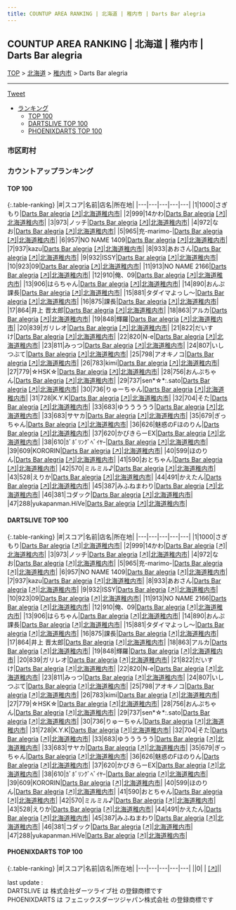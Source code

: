 ```yaml
---
title: COUNTUP AREA RANKING | 北海道 | 稚内市 | Darts Bar alegria
---
```

## COUNTUP AREA RANKING | 北海道 | 稚内市 | Darts Bar alegria

[TOP](/darts/rank/) > [北海道](/darts/rank/北海道/) > [稚内市](/darts/rank/北海道/稚内市/) > Darts Bar alegria

___

<a href="https://twitter.com/share?ref_src=twsrc%5Etfw" data-text="COUNTUP AREA RANKING | 北海道稚内市Darts Bar alegria" class="twitter-share-button" data-hashtags="DARTSLIVE,PHOENIXDARTS,darts,ダーツ" data-show-count="false">Tweet</a>

* [ランキング](#カウントアップランキング)
    * [TOP 100](#top-100)
    * [DARTSLIVE TOP 100](#dartslive-top-100)
    * [PHOENIXDARTS TOP 100](#phoenixdarts-top-100)

### 市区町村

<ul>

</ul>

### カウントアップランキング

#### TOP 100



{:.table-ranking}
|#|スコア|名前|店名|所在地|
|---|---|---|---|---|
|1|1000|<span class="rank-name-dl">さぎもり</span>|<a href="/darts/rank/shops/d99433cc5ae84c680d9b047a20a7ba1e.html">Darts Bar alegria</a> <a href="https://search.dartslive.com/jp/shop/d99433cc5ae84c680d9b047a20a7ba1e">[↗]</a>|<a href="/darts/rank/北海道/稚内市">北海道稚内市</a>|
|2|999|<span class="rank-name-dl">14かわ</span>|<a href="/darts/rank/shops/d99433cc5ae84c680d9b047a20a7ba1e.html">Darts Bar alegria</a> <a href="https://search.dartslive.com/jp/shop/d99433cc5ae84c680d9b047a20a7ba1e">[↗]</a>|<a href="/darts/rank/北海道/稚内市">北海道稚内市</a>|
|3|973|<span class="rank-name-dl">ノッチ</span>|<a href="/darts/rank/shops/d99433cc5ae84c680d9b047a20a7ba1e.html">Darts Bar alegria</a> <a href="https://search.dartslive.com/jp/shop/d99433cc5ae84c680d9b047a20a7ba1e">[↗]</a>|<a href="/darts/rank/北海道/稚内市">北海道稚内市</a>|
|4|972|<span class="rank-name-dl">なお</span>|<a href="/darts/rank/shops/d99433cc5ae84c680d9b047a20a7ba1e.html">Darts Bar alegria</a> <a href="https://search.dartslive.com/jp/shop/d99433cc5ae84c680d9b047a20a7ba1e">[↗]</a>|<a href="/darts/rank/北海道/稚内市">北海道稚内市</a>|
|5|965|<span class="rank-name-dl">充-marimo-</span>|<a href="/darts/rank/shops/d99433cc5ae84c680d9b047a20a7ba1e.html">Darts Bar alegria</a> <a href="https://search.dartslive.com/jp/shop/d99433cc5ae84c680d9b047a20a7ba1e">[↗]</a>|<a href="/darts/rank/北海道/稚内市">北海道稚内市</a>|
|6|957|<span class="rank-name-dl">NO NAME 1409</span>|<a href="/darts/rank/shops/d99433cc5ae84c680d9b047a20a7ba1e.html">Darts Bar alegria</a> <a href="https://search.dartslive.com/jp/shop/d99433cc5ae84c680d9b047a20a7ba1e">[↗]</a>|<a href="/darts/rank/北海道/稚内市">北海道稚内市</a>|
|7|937|<span class="rank-name-dl">kazu</span>|<a href="/darts/rank/shops/d99433cc5ae84c680d9b047a20a7ba1e.html">Darts Bar alegria</a> <a href="https://search.dartslive.com/jp/shop/d99433cc5ae84c680d9b047a20a7ba1e">[↗]</a>|<a href="/darts/rank/北海道/稚内市">北海道稚内市</a>|
|8|933|<span class="rank-name-dl">あおさん</span>|<a href="/darts/rank/shops/d99433cc5ae84c680d9b047a20a7ba1e.html">Darts Bar alegria</a> <a href="https://search.dartslive.com/jp/shop/d99433cc5ae84c680d9b047a20a7ba1e">[↗]</a>|<a href="/darts/rank/北海道/稚内市">北海道稚内市</a>|
|9|932|<span class="rank-name-dl">ISSY</span>|<a href="/darts/rank/shops/d99433cc5ae84c680d9b047a20a7ba1e.html">Darts Bar alegria</a> <a href="https://search.dartslive.com/jp/shop/d99433cc5ae84c680d9b047a20a7ba1e">[↗]</a>|<a href="/darts/rank/北海道/稚内市">北海道稚内市</a>|
|10|923|<span class="rank-name-dl">09</span>|<a href="/darts/rank/shops/d99433cc5ae84c680d9b047a20a7ba1e.html">Darts Bar alegria</a> <a href="https://search.dartslive.com/jp/shop/d99433cc5ae84c680d9b047a20a7ba1e">[↗]</a>|<a href="/darts/rank/北海道/稚内市">北海道稚内市</a>|
|11|913|<span class="rank-name-dl">NO NAME 2166</span>|<a href="/darts/rank/shops/d99433cc5ae84c680d9b047a20a7ba1e.html">Darts Bar alegria</a> <a href="https://search.dartslive.com/jp/shop/d99433cc5ae84c680d9b047a20a7ba1e">[↗]</a>|<a href="/darts/rank/北海道/稚内市">北海道稚内市</a>|
|12|910|<span class="rank-name-dl">俺、09</span>|<a href="/darts/rank/shops/d99433cc5ae84c680d9b047a20a7ba1e.html">Darts Bar alegria</a> <a href="https://search.dartslive.com/jp/shop/d99433cc5ae84c680d9b047a20a7ba1e">[↗]</a>|<a href="/darts/rank/北海道/稚内市">北海道稚内市</a>|
|13|906|<span class="rank-name-dl">はらちゃん</span>|<a href="/darts/rank/shops/d99433cc5ae84c680d9b047a20a7ba1e.html">Darts Bar alegria</a> <a href="https://search.dartslive.com/jp/shop/d99433cc5ae84c680d9b047a20a7ba1e">[↗]</a>|<a href="/darts/rank/北海道/稚内市">北海道稚内市</a>|
|14|890|<span class="rank-name-dl">おんぷ課長</span>|<a href="/darts/rank/shops/d99433cc5ae84c680d9b047a20a7ba1e.html">Darts Bar alegria</a> <a href="https://search.dartslive.com/jp/shop/d99433cc5ae84c680d9b047a20a7ba1e">[↗]</a>|<a href="/darts/rank/北海道/稚内市">北海道稚内市</a>|
|15|881|<span class="rank-name-dl">タダイマよっし～</span>|<a href="/darts/rank/shops/d99433cc5ae84c680d9b047a20a7ba1e.html">Darts Bar alegria</a> <a href="https://search.dartslive.com/jp/shop/d99433cc5ae84c680d9b047a20a7ba1e">[↗]</a>|<a href="/darts/rank/北海道/稚内市">北海道稚内市</a>|
|16|875|<span class="rank-name-dl">課長</span>|<a href="/darts/rank/shops/d99433cc5ae84c680d9b047a20a7ba1e.html">Darts Bar alegria</a> <a href="https://search.dartslive.com/jp/shop/d99433cc5ae84c680d9b047a20a7ba1e">[↗]</a>|<a href="/darts/rank/北海道/稚内市">北海道稚内市</a>|
|17|864|<span class="rank-name-dl">井上 晋太郎</span>|<a href="/darts/rank/shops/d99433cc5ae84c680d9b047a20a7ba1e.html">Darts Bar alegria</a> <a href="https://search.dartslive.com/jp/shop/d99433cc5ae84c680d9b047a20a7ba1e">[↗]</a>|<a href="/darts/rank/北海道/稚内市">北海道稚内市</a>|
|18|863|<span class="rank-name-dl">アルカ</span>|<a href="/darts/rank/shops/d99433cc5ae84c680d9b047a20a7ba1e.html">Darts Bar alegria</a> <a href="https://search.dartslive.com/jp/shop/d99433cc5ae84c680d9b047a20a7ba1e">[↗]</a>|<a href="/darts/rank/北海道/稚内市">北海道稚内市</a>|
|19|848|<span class="rank-name-dl">輝羅</span>|<a href="/darts/rank/shops/d99433cc5ae84c680d9b047a20a7ba1e.html">Darts Bar alegria</a> <a href="https://search.dartslive.com/jp/shop/d99433cc5ae84c680d9b047a20a7ba1e">[↗]</a>|<a href="/darts/rank/北海道/稚内市">北海道稚内市</a>|
|20|839|<span class="rank-name-dl">ガリレオ</span>|<a href="/darts/rank/shops/d99433cc5ae84c680d9b047a20a7ba1e.html">Darts Bar alegria</a> <a href="https://search.dartslive.com/jp/shop/d99433cc5ae84c680d9b047a20a7ba1e">[↗]</a>|<a href="/darts/rank/北海道/稚内市">北海道稚内市</a>|
|21|822|<span class="rank-name-dl">だいすけ</span>|<a href="/darts/rank/shops/d99433cc5ae84c680d9b047a20a7ba1e.html">Darts Bar alegria</a> <a href="https://search.dartslive.com/jp/shop/d99433cc5ae84c680d9b047a20a7ba1e">[↗]</a>|<a href="/darts/rank/北海道/稚内市">北海道稚内市</a>|
|22|820|<span class="rank-name-dl">N-e</span>|<a href="/darts/rank/shops/d99433cc5ae84c680d9b047a20a7ba1e.html">Darts Bar alegria</a> <a href="https://search.dartslive.com/jp/shop/d99433cc5ae84c680d9b047a20a7ba1e">[↗]</a>|<a href="/darts/rank/北海道/稚内市">北海道稚内市</a>|
|23|811|<span class="rank-name-dl">みっつ</span>|<a href="/darts/rank/shops/d99433cc5ae84c680d9b047a20a7ba1e.html">Darts Bar alegria</a> <a href="https://search.dartslive.com/jp/shop/d99433cc5ae84c680d9b047a20a7ba1e">[↗]</a>|<a href="/darts/rank/北海道/稚内市">北海道稚内市</a>|
|24|807|<span class="rank-name-dl">いしつぶて</span>|<a href="/darts/rank/shops/d99433cc5ae84c680d9b047a20a7ba1e.html">Darts Bar alegria</a> <a href="https://search.dartslive.com/jp/shop/d99433cc5ae84c680d9b047a20a7ba1e">[↗]</a>|<a href="/darts/rank/北海道/稚内市">北海道稚内市</a>|
|25|798|<span class="rank-name-dl">アオキノコ</span>|<a href="/darts/rank/shops/d99433cc5ae84c680d9b047a20a7ba1e.html">Darts Bar alegria</a> <a href="https://search.dartslive.com/jp/shop/d99433cc5ae84c680d9b047a20a7ba1e">[↗]</a>|<a href="/darts/rank/北海道/稚内市">北海道稚内市</a>|
|26|783|<span class="rank-name-dl">kimi</span>|<a href="/darts/rank/shops/d99433cc5ae84c680d9b047a20a7ba1e.html">Darts Bar alegria</a> <a href="https://search.dartslive.com/jp/shop/d99433cc5ae84c680d9b047a20a7ba1e">[↗]</a>|<a href="/darts/rank/北海道/稚内市">北海道稚内市</a>|
|27|779|<span class="rank-name-dl">☆HSK☆</span>|<a href="/darts/rank/shops/d99433cc5ae84c680d9b047a20a7ba1e.html">Darts Bar alegria</a> <a href="https://search.dartslive.com/jp/shop/d99433cc5ae84c680d9b047a20a7ba1e">[↗]</a>|<a href="/darts/rank/北海道/稚内市">北海道稚内市</a>|
|28|756|<span class="rank-name-dl">おんぷちゃん</span>|<a href="/darts/rank/shops/d99433cc5ae84c680d9b047a20a7ba1e.html">Darts Bar alegria</a> <a href="https://search.dartslive.com/jp/shop/d99433cc5ae84c680d9b047a20a7ba1e">[↗]</a>|<a href="/darts/rank/北海道/稚内市">北海道稚内市</a>|
|29|737|<span class="rank-name-dl">sen*☆*:.sato</span>|<a href="/darts/rank/shops/d99433cc5ae84c680d9b047a20a7ba1e.html">Darts Bar alegria</a> <a href="https://search.dartslive.com/jp/shop/d99433cc5ae84c680d9b047a20a7ba1e">[↗]</a>|<a href="/darts/rank/北海道/稚内市">北海道稚内市</a>|
|30|736|<span class="rank-name-dl">りゅーちゃん</span>|<a href="/darts/rank/shops/d99433cc5ae84c680d9b047a20a7ba1e.html">Darts Bar alegria</a> <a href="https://search.dartslive.com/jp/shop/d99433cc5ae84c680d9b047a20a7ba1e">[↗]</a>|<a href="/darts/rank/北海道/稚内市">北海道稚内市</a>|
|31|728|<span class="rank-name-dl">K.Y.K</span>|<a href="/darts/rank/shops/d99433cc5ae84c680d9b047a20a7ba1e.html">Darts Bar alegria</a> <a href="https://search.dartslive.com/jp/shop/d99433cc5ae84c680d9b047a20a7ba1e">[↗]</a>|<a href="/darts/rank/北海道/稚内市">北海道稚内市</a>|
|32|704|<span class="rank-name-dl">そた</span>|<a href="/darts/rank/shops/d99433cc5ae84c680d9b047a20a7ba1e.html">Darts Bar alegria</a> <a href="https://search.dartslive.com/jp/shop/d99433cc5ae84c680d9b047a20a7ba1e">[↗]</a>|<a href="/darts/rank/北海道/稚内市">北海道稚内市</a>|
|33|683|<span class="rank-name-dl">ゆううううう</span>|<a href="/darts/rank/shops/d99433cc5ae84c680d9b047a20a7ba1e.html">Darts Bar alegria</a> <a href="https://search.dartslive.com/jp/shop/d99433cc5ae84c680d9b047a20a7ba1e">[↗]</a>|<a href="/darts/rank/北海道/稚内市">北海道稚内市</a>|
|33|683|<span class="rank-name-dl">サヤカ</span>|<a href="/darts/rank/shops/d99433cc5ae84c680d9b047a20a7ba1e.html">Darts Bar alegria</a> <a href="https://search.dartslive.com/jp/shop/d99433cc5ae84c680d9b047a20a7ba1e">[↗]</a>|<a href="/darts/rank/北海道/稚内市">北海道稚内市</a>|
|35|679|<span class="rank-name-dl">ぎっちゃん</span>|<a href="/darts/rank/shops/d99433cc5ae84c680d9b047a20a7ba1e.html">Darts Bar alegria</a> <a href="https://search.dartslive.com/jp/shop/d99433cc5ae84c680d9b047a20a7ba1e">[↗]</a>|<a href="/darts/rank/北海道/稚内市">北海道稚内市</a>|
|36|626|<span class="rank-name-dl">魅惑のFほのりん</span>|<a href="/darts/rank/shops/d99433cc5ae84c680d9b047a20a7ba1e.html">Darts Bar alegria</a> <a href="https://search.dartslive.com/jp/shop/d99433cc5ae84c680d9b047a20a7ba1e">[↗]</a>|<a href="/darts/rank/北海道/稚内市">北海道稚内市</a>|
|37|620|<span class="rank-name-dl">かびきらーEX</span>|<a href="/darts/rank/shops/d99433cc5ae84c680d9b047a20a7ba1e.html">Darts Bar alegria</a> <a href="https://search.dartslive.com/jp/shop/d99433cc5ae84c680d9b047a20a7ba1e">[↗]</a>|<a href="/darts/rank/北海道/稚内市">北海道稚内市</a>|
|38|610|<span class="rank-name-dl">ｶﾞﾎﾞﾘﾝｸﾞﾍﾞｲﾔｰ</span>|<a href="/darts/rank/shops/d99433cc5ae84c680d9b047a20a7ba1e.html">Darts Bar alegria</a> <a href="https://search.dartslive.com/jp/shop/d99433cc5ae84c680d9b047a20a7ba1e">[↗]</a>|<a href="/darts/rank/北海道/稚内市">北海道稚内市</a>|
|39|609|<span class="rank-name-dl">KORORIN</span>|<a href="/darts/rank/shops/d99433cc5ae84c680d9b047a20a7ba1e.html">Darts Bar alegria</a> <a href="https://search.dartslive.com/jp/shop/d99433cc5ae84c680d9b047a20a7ba1e">[↗]</a>|<a href="/darts/rank/北海道/稚内市">北海道稚内市</a>|
|40|599|<span class="rank-name-dl">ほのりん</span>|<a href="/darts/rank/shops/d99433cc5ae84c680d9b047a20a7ba1e.html">Darts Bar alegria</a> <a href="https://search.dartslive.com/jp/shop/d99433cc5ae84c680d9b047a20a7ba1e">[↗]</a>|<a href="/darts/rank/北海道/稚内市">北海道稚内市</a>|
|41|590|<span class="rank-name-dl">おとちゃん</span>|<a href="/darts/rank/shops/d99433cc5ae84c680d9b047a20a7ba1e.html">Darts Bar alegria</a> <a href="https://search.dartslive.com/jp/shop/d99433cc5ae84c680d9b047a20a7ba1e">[↗]</a>|<a href="/darts/rank/北海道/稚内市">北海道稚内市</a>|
|42|570|<span class="rank-name-dl">ミルミル♪</span>|<a href="/darts/rank/shops/d99433cc5ae84c680d9b047a20a7ba1e.html">Darts Bar alegria</a> <a href="https://search.dartslive.com/jp/shop/d99433cc5ae84c680d9b047a20a7ba1e">[↗]</a>|<a href="/darts/rank/北海道/稚内市">北海道稚内市</a>|
|43|528|<span class="rank-name-dl">えりか</span>|<a href="/darts/rank/shops/d99433cc5ae84c680d9b047a20a7ba1e.html">Darts Bar alegria</a> <a href="https://search.dartslive.com/jp/shop/d99433cc5ae84c680d9b047a20a7ba1e">[↗]</a>|<a href="/darts/rank/北海道/稚内市">北海道稚内市</a>|
|44|491|<span class="rank-name-dl">かえたん</span>|<a href="/darts/rank/shops/d99433cc5ae84c680d9b047a20a7ba1e.html">Darts Bar alegria</a> <a href="https://search.dartslive.com/jp/shop/d99433cc5ae84c680d9b047a20a7ba1e">[↗]</a>|<a href="/darts/rank/北海道/稚内市">北海道稚内市</a>|
|45|387|<span class="rank-name-dl">みふねまわり</span>|<a href="/darts/rank/shops/d99433cc5ae84c680d9b047a20a7ba1e.html">Darts Bar alegria</a> <a href="https://search.dartslive.com/jp/shop/d99433cc5ae84c680d9b047a20a7ba1e">[↗]</a>|<a href="/darts/rank/北海道/稚内市">北海道稚内市</a>|
|46|381|<span class="rank-name-dl">コダック</span>|<a href="/darts/rank/shops/d99433cc5ae84c680d9b047a20a7ba1e.html">Darts Bar alegria</a> <a href="https://search.dartslive.com/jp/shop/d99433cc5ae84c680d9b047a20a7ba1e">[↗]</a>|<a href="/darts/rank/北海道/稚内市">北海道稚内市</a>|
|47|288|<span class="rank-name-dl">yukapanman.HiVe</span>|<a href="/darts/rank/shops/d99433cc5ae84c680d9b047a20a7ba1e.html">Darts Bar alegria</a> <a href="https://search.dartslive.com/jp/shop/d99433cc5ae84c680d9b047a20a7ba1e">[↗]</a>|<a href="/darts/rank/北海道/稚内市">北海道稚内市</a>|


#### DARTSLIVE TOP 100



{:.table-ranking}
|#|スコア|名前|店名|所在地|
|---|---|---|---|---|
|1|1000|<span class="rank-name-dl">さぎもり</span>|<a href="/darts/rank/shops/d99433cc5ae84c680d9b047a20a7ba1e.html">Darts Bar alegria</a> <a href="https://search.dartslive.com/jp/shop/d99433cc5ae84c680d9b047a20a7ba1e">[↗]</a>|<a href="/darts/rank/北海道/稚内市">北海道稚内市</a>|
|2|999|<span class="rank-name-dl">14かわ</span>|<a href="/darts/rank/shops/d99433cc5ae84c680d9b047a20a7ba1e.html">Darts Bar alegria</a> <a href="https://search.dartslive.com/jp/shop/d99433cc5ae84c680d9b047a20a7ba1e">[↗]</a>|<a href="/darts/rank/北海道/稚内市">北海道稚内市</a>|
|3|973|<span class="rank-name-dl">ノッチ</span>|<a href="/darts/rank/shops/d99433cc5ae84c680d9b047a20a7ba1e.html">Darts Bar alegria</a> <a href="https://search.dartslive.com/jp/shop/d99433cc5ae84c680d9b047a20a7ba1e">[↗]</a>|<a href="/darts/rank/北海道/稚内市">北海道稚内市</a>|
|4|972|<span class="rank-name-dl">なお</span>|<a href="/darts/rank/shops/d99433cc5ae84c680d9b047a20a7ba1e.html">Darts Bar alegria</a> <a href="https://search.dartslive.com/jp/shop/d99433cc5ae84c680d9b047a20a7ba1e">[↗]</a>|<a href="/darts/rank/北海道/稚内市">北海道稚内市</a>|
|5|965|<span class="rank-name-dl">充-marimo-</span>|<a href="/darts/rank/shops/d99433cc5ae84c680d9b047a20a7ba1e.html">Darts Bar alegria</a> <a href="https://search.dartslive.com/jp/shop/d99433cc5ae84c680d9b047a20a7ba1e">[↗]</a>|<a href="/darts/rank/北海道/稚内市">北海道稚内市</a>|
|6|957|<span class="rank-name-dl">NO NAME 1409</span>|<a href="/darts/rank/shops/d99433cc5ae84c680d9b047a20a7ba1e.html">Darts Bar alegria</a> <a href="https://search.dartslive.com/jp/shop/d99433cc5ae84c680d9b047a20a7ba1e">[↗]</a>|<a href="/darts/rank/北海道/稚内市">北海道稚内市</a>|
|7|937|<span class="rank-name-dl">kazu</span>|<a href="/darts/rank/shops/d99433cc5ae84c680d9b047a20a7ba1e.html">Darts Bar alegria</a> <a href="https://search.dartslive.com/jp/shop/d99433cc5ae84c680d9b047a20a7ba1e">[↗]</a>|<a href="/darts/rank/北海道/稚内市">北海道稚内市</a>|
|8|933|<span class="rank-name-dl">あおさん</span>|<a href="/darts/rank/shops/d99433cc5ae84c680d9b047a20a7ba1e.html">Darts Bar alegria</a> <a href="https://search.dartslive.com/jp/shop/d99433cc5ae84c680d9b047a20a7ba1e">[↗]</a>|<a href="/darts/rank/北海道/稚内市">北海道稚内市</a>|
|9|932|<span class="rank-name-dl">ISSY</span>|<a href="/darts/rank/shops/d99433cc5ae84c680d9b047a20a7ba1e.html">Darts Bar alegria</a> <a href="https://search.dartslive.com/jp/shop/d99433cc5ae84c680d9b047a20a7ba1e">[↗]</a>|<a href="/darts/rank/北海道/稚内市">北海道稚内市</a>|
|10|923|<span class="rank-name-dl">09</span>|<a href="/darts/rank/shops/d99433cc5ae84c680d9b047a20a7ba1e.html">Darts Bar alegria</a> <a href="https://search.dartslive.com/jp/shop/d99433cc5ae84c680d9b047a20a7ba1e">[↗]</a>|<a href="/darts/rank/北海道/稚内市">北海道稚内市</a>|
|11|913|<span class="rank-name-dl">NO NAME 2166</span>|<a href="/darts/rank/shops/d99433cc5ae84c680d9b047a20a7ba1e.html">Darts Bar alegria</a> <a href="https://search.dartslive.com/jp/shop/d99433cc5ae84c680d9b047a20a7ba1e">[↗]</a>|<a href="/darts/rank/北海道/稚内市">北海道稚内市</a>|
|12|910|<span class="rank-name-dl">俺、09</span>|<a href="/darts/rank/shops/d99433cc5ae84c680d9b047a20a7ba1e.html">Darts Bar alegria</a> <a href="https://search.dartslive.com/jp/shop/d99433cc5ae84c680d9b047a20a7ba1e">[↗]</a>|<a href="/darts/rank/北海道/稚内市">北海道稚内市</a>|
|13|906|<span class="rank-name-dl">はらちゃん</span>|<a href="/darts/rank/shops/d99433cc5ae84c680d9b047a20a7ba1e.html">Darts Bar alegria</a> <a href="https://search.dartslive.com/jp/shop/d99433cc5ae84c680d9b047a20a7ba1e">[↗]</a>|<a href="/darts/rank/北海道/稚内市">北海道稚内市</a>|
|14|890|<span class="rank-name-dl">おんぷ課長</span>|<a href="/darts/rank/shops/d99433cc5ae84c680d9b047a20a7ba1e.html">Darts Bar alegria</a> <a href="https://search.dartslive.com/jp/shop/d99433cc5ae84c680d9b047a20a7ba1e">[↗]</a>|<a href="/darts/rank/北海道/稚内市">北海道稚内市</a>|
|15|881|<span class="rank-name-dl">タダイマよっし～</span>|<a href="/darts/rank/shops/d99433cc5ae84c680d9b047a20a7ba1e.html">Darts Bar alegria</a> <a href="https://search.dartslive.com/jp/shop/d99433cc5ae84c680d9b047a20a7ba1e">[↗]</a>|<a href="/darts/rank/北海道/稚内市">北海道稚内市</a>|
|16|875|<span class="rank-name-dl">課長</span>|<a href="/darts/rank/shops/d99433cc5ae84c680d9b047a20a7ba1e.html">Darts Bar alegria</a> <a href="https://search.dartslive.com/jp/shop/d99433cc5ae84c680d9b047a20a7ba1e">[↗]</a>|<a href="/darts/rank/北海道/稚内市">北海道稚内市</a>|
|17|864|<span class="rank-name-dl">井上 晋太郎</span>|<a href="/darts/rank/shops/d99433cc5ae84c680d9b047a20a7ba1e.html">Darts Bar alegria</a> <a href="https://search.dartslive.com/jp/shop/d99433cc5ae84c680d9b047a20a7ba1e">[↗]</a>|<a href="/darts/rank/北海道/稚内市">北海道稚内市</a>|
|18|863|<span class="rank-name-dl">アルカ</span>|<a href="/darts/rank/shops/d99433cc5ae84c680d9b047a20a7ba1e.html">Darts Bar alegria</a> <a href="https://search.dartslive.com/jp/shop/d99433cc5ae84c680d9b047a20a7ba1e">[↗]</a>|<a href="/darts/rank/北海道/稚内市">北海道稚内市</a>|
|19|848|<span class="rank-name-dl">輝羅</span>|<a href="/darts/rank/shops/d99433cc5ae84c680d9b047a20a7ba1e.html">Darts Bar alegria</a> <a href="https://search.dartslive.com/jp/shop/d99433cc5ae84c680d9b047a20a7ba1e">[↗]</a>|<a href="/darts/rank/北海道/稚内市">北海道稚内市</a>|
|20|839|<span class="rank-name-dl">ガリレオ</span>|<a href="/darts/rank/shops/d99433cc5ae84c680d9b047a20a7ba1e.html">Darts Bar alegria</a> <a href="https://search.dartslive.com/jp/shop/d99433cc5ae84c680d9b047a20a7ba1e">[↗]</a>|<a href="/darts/rank/北海道/稚内市">北海道稚内市</a>|
|21|822|<span class="rank-name-dl">だいすけ</span>|<a href="/darts/rank/shops/d99433cc5ae84c680d9b047a20a7ba1e.html">Darts Bar alegria</a> <a href="https://search.dartslive.com/jp/shop/d99433cc5ae84c680d9b047a20a7ba1e">[↗]</a>|<a href="/darts/rank/北海道/稚内市">北海道稚内市</a>|
|22|820|<span class="rank-name-dl">N-e</span>|<a href="/darts/rank/shops/d99433cc5ae84c680d9b047a20a7ba1e.html">Darts Bar alegria</a> <a href="https://search.dartslive.com/jp/shop/d99433cc5ae84c680d9b047a20a7ba1e">[↗]</a>|<a href="/darts/rank/北海道/稚内市">北海道稚内市</a>|
|23|811|<span class="rank-name-dl">みっつ</span>|<a href="/darts/rank/shops/d99433cc5ae84c680d9b047a20a7ba1e.html">Darts Bar alegria</a> <a href="https://search.dartslive.com/jp/shop/d99433cc5ae84c680d9b047a20a7ba1e">[↗]</a>|<a href="/darts/rank/北海道/稚内市">北海道稚内市</a>|
|24|807|<span class="rank-name-dl">いしつぶて</span>|<a href="/darts/rank/shops/d99433cc5ae84c680d9b047a20a7ba1e.html">Darts Bar alegria</a> <a href="https://search.dartslive.com/jp/shop/d99433cc5ae84c680d9b047a20a7ba1e">[↗]</a>|<a href="/darts/rank/北海道/稚内市">北海道稚内市</a>|
|25|798|<span class="rank-name-dl">アオキノコ</span>|<a href="/darts/rank/shops/d99433cc5ae84c680d9b047a20a7ba1e.html">Darts Bar alegria</a> <a href="https://search.dartslive.com/jp/shop/d99433cc5ae84c680d9b047a20a7ba1e">[↗]</a>|<a href="/darts/rank/北海道/稚内市">北海道稚内市</a>|
|26|783|<span class="rank-name-dl">kimi</span>|<a href="/darts/rank/shops/d99433cc5ae84c680d9b047a20a7ba1e.html">Darts Bar alegria</a> <a href="https://search.dartslive.com/jp/shop/d99433cc5ae84c680d9b047a20a7ba1e">[↗]</a>|<a href="/darts/rank/北海道/稚内市">北海道稚内市</a>|
|27|779|<span class="rank-name-dl">☆HSK☆</span>|<a href="/darts/rank/shops/d99433cc5ae84c680d9b047a20a7ba1e.html">Darts Bar alegria</a> <a href="https://search.dartslive.com/jp/shop/d99433cc5ae84c680d9b047a20a7ba1e">[↗]</a>|<a href="/darts/rank/北海道/稚内市">北海道稚内市</a>|
|28|756|<span class="rank-name-dl">おんぷちゃん</span>|<a href="/darts/rank/shops/d99433cc5ae84c680d9b047a20a7ba1e.html">Darts Bar alegria</a> <a href="https://search.dartslive.com/jp/shop/d99433cc5ae84c680d9b047a20a7ba1e">[↗]</a>|<a href="/darts/rank/北海道/稚内市">北海道稚内市</a>|
|29|737|<span class="rank-name-dl">sen*☆*:.sato</span>|<a href="/darts/rank/shops/d99433cc5ae84c680d9b047a20a7ba1e.html">Darts Bar alegria</a> <a href="https://search.dartslive.com/jp/shop/d99433cc5ae84c680d9b047a20a7ba1e">[↗]</a>|<a href="/darts/rank/北海道/稚内市">北海道稚内市</a>|
|30|736|<span class="rank-name-dl">りゅーちゃん</span>|<a href="/darts/rank/shops/d99433cc5ae84c680d9b047a20a7ba1e.html">Darts Bar alegria</a> <a href="https://search.dartslive.com/jp/shop/d99433cc5ae84c680d9b047a20a7ba1e">[↗]</a>|<a href="/darts/rank/北海道/稚内市">北海道稚内市</a>|
|31|728|<span class="rank-name-dl">K.Y.K</span>|<a href="/darts/rank/shops/d99433cc5ae84c680d9b047a20a7ba1e.html">Darts Bar alegria</a> <a href="https://search.dartslive.com/jp/shop/d99433cc5ae84c680d9b047a20a7ba1e">[↗]</a>|<a href="/darts/rank/北海道/稚内市">北海道稚内市</a>|
|32|704|<span class="rank-name-dl">そた</span>|<a href="/darts/rank/shops/d99433cc5ae84c680d9b047a20a7ba1e.html">Darts Bar alegria</a> <a href="https://search.dartslive.com/jp/shop/d99433cc5ae84c680d9b047a20a7ba1e">[↗]</a>|<a href="/darts/rank/北海道/稚内市">北海道稚内市</a>|
|33|683|<span class="rank-name-dl">ゆううううう</span>|<a href="/darts/rank/shops/d99433cc5ae84c680d9b047a20a7ba1e.html">Darts Bar alegria</a> <a href="https://search.dartslive.com/jp/shop/d99433cc5ae84c680d9b047a20a7ba1e">[↗]</a>|<a href="/darts/rank/北海道/稚内市">北海道稚内市</a>|
|33|683|<span class="rank-name-dl">サヤカ</span>|<a href="/darts/rank/shops/d99433cc5ae84c680d9b047a20a7ba1e.html">Darts Bar alegria</a> <a href="https://search.dartslive.com/jp/shop/d99433cc5ae84c680d9b047a20a7ba1e">[↗]</a>|<a href="/darts/rank/北海道/稚内市">北海道稚内市</a>|
|35|679|<span class="rank-name-dl">ぎっちゃん</span>|<a href="/darts/rank/shops/d99433cc5ae84c680d9b047a20a7ba1e.html">Darts Bar alegria</a> <a href="https://search.dartslive.com/jp/shop/d99433cc5ae84c680d9b047a20a7ba1e">[↗]</a>|<a href="/darts/rank/北海道/稚内市">北海道稚内市</a>|
|36|626|<span class="rank-name-dl">魅惑のFほのりん</span>|<a href="/darts/rank/shops/d99433cc5ae84c680d9b047a20a7ba1e.html">Darts Bar alegria</a> <a href="https://search.dartslive.com/jp/shop/d99433cc5ae84c680d9b047a20a7ba1e">[↗]</a>|<a href="/darts/rank/北海道/稚内市">北海道稚内市</a>|
|37|620|<span class="rank-name-dl">かびきらーEX</span>|<a href="/darts/rank/shops/d99433cc5ae84c680d9b047a20a7ba1e.html">Darts Bar alegria</a> <a href="https://search.dartslive.com/jp/shop/d99433cc5ae84c680d9b047a20a7ba1e">[↗]</a>|<a href="/darts/rank/北海道/稚内市">北海道稚内市</a>|
|38|610|<span class="rank-name-dl">ｶﾞﾎﾞﾘﾝｸﾞﾍﾞｲﾔｰ</span>|<a href="/darts/rank/shops/d99433cc5ae84c680d9b047a20a7ba1e.html">Darts Bar alegria</a> <a href="https://search.dartslive.com/jp/shop/d99433cc5ae84c680d9b047a20a7ba1e">[↗]</a>|<a href="/darts/rank/北海道/稚内市">北海道稚内市</a>|
|39|609|<span class="rank-name-dl">KORORIN</span>|<a href="/darts/rank/shops/d99433cc5ae84c680d9b047a20a7ba1e.html">Darts Bar alegria</a> <a href="https://search.dartslive.com/jp/shop/d99433cc5ae84c680d9b047a20a7ba1e">[↗]</a>|<a href="/darts/rank/北海道/稚内市">北海道稚内市</a>|
|40|599|<span class="rank-name-dl">ほのりん</span>|<a href="/darts/rank/shops/d99433cc5ae84c680d9b047a20a7ba1e.html">Darts Bar alegria</a> <a href="https://search.dartslive.com/jp/shop/d99433cc5ae84c680d9b047a20a7ba1e">[↗]</a>|<a href="/darts/rank/北海道/稚内市">北海道稚内市</a>|
|41|590|<span class="rank-name-dl">おとちゃん</span>|<a href="/darts/rank/shops/d99433cc5ae84c680d9b047a20a7ba1e.html">Darts Bar alegria</a> <a href="https://search.dartslive.com/jp/shop/d99433cc5ae84c680d9b047a20a7ba1e">[↗]</a>|<a href="/darts/rank/北海道/稚内市">北海道稚内市</a>|
|42|570|<span class="rank-name-dl">ミルミル♪</span>|<a href="/darts/rank/shops/d99433cc5ae84c680d9b047a20a7ba1e.html">Darts Bar alegria</a> <a href="https://search.dartslive.com/jp/shop/d99433cc5ae84c680d9b047a20a7ba1e">[↗]</a>|<a href="/darts/rank/北海道/稚内市">北海道稚内市</a>|
|43|528|<span class="rank-name-dl">えりか</span>|<a href="/darts/rank/shops/d99433cc5ae84c680d9b047a20a7ba1e.html">Darts Bar alegria</a> <a href="https://search.dartslive.com/jp/shop/d99433cc5ae84c680d9b047a20a7ba1e">[↗]</a>|<a href="/darts/rank/北海道/稚内市">北海道稚内市</a>|
|44|491|<span class="rank-name-dl">かえたん</span>|<a href="/darts/rank/shops/d99433cc5ae84c680d9b047a20a7ba1e.html">Darts Bar alegria</a> <a href="https://search.dartslive.com/jp/shop/d99433cc5ae84c680d9b047a20a7ba1e">[↗]</a>|<a href="/darts/rank/北海道/稚内市">北海道稚内市</a>|
|45|387|<span class="rank-name-dl">みふねまわり</span>|<a href="/darts/rank/shops/d99433cc5ae84c680d9b047a20a7ba1e.html">Darts Bar alegria</a> <a href="https://search.dartslive.com/jp/shop/d99433cc5ae84c680d9b047a20a7ba1e">[↗]</a>|<a href="/darts/rank/北海道/稚内市">北海道稚内市</a>|
|46|381|<span class="rank-name-dl">コダック</span>|<a href="/darts/rank/shops/d99433cc5ae84c680d9b047a20a7ba1e.html">Darts Bar alegria</a> <a href="https://search.dartslive.com/jp/shop/d99433cc5ae84c680d9b047a20a7ba1e">[↗]</a>|<a href="/darts/rank/北海道/稚内市">北海道稚内市</a>|
|47|288|<span class="rank-name-dl">yukapanman.HiVe</span>|<a href="/darts/rank/shops/d99433cc5ae84c680d9b047a20a7ba1e.html">Darts Bar alegria</a> <a href="https://search.dartslive.com/jp/shop/d99433cc5ae84c680d9b047a20a7ba1e">[↗]</a>|<a href="/darts/rank/北海道/稚内市">北海道稚内市</a>|


#### PHOENIXDARTS TOP 100



{:.table-ranking}
|#|スコア|名前|店名|所在地|
|---|---|---|---|---|
||0|<span class="rank-name-dl"> </span>|<a href="/darts/rank/shops/.html"></a> <a href="">[↗]</a>|<a href="/darts/rank//"></a>|


<div class="footer border-top border-gray-light mt-5 pt-3 text-right text-gray">
    last update : <span style="font-weight: italic" id="foot_last_modified"></span><br />
    DARTSLIVE は 株式会社ダーツライブ社 の登録商標です<br />
    PHOENIXDARTS は フェニックスダーツジャパン株式会社 の登録商標です<br />
</div>

<script src="https://cdnjs.cloudflare.com/ajax/libs/jquery.tablesorter/2.31.3/js/jquery.tablesorter.min.js" integrity="sha512-qzgd5cYSZcosqpzpn7zF2ZId8f/8CHmFKZ8j7mU4OUXTNRd5g+ZHBPsgKEwoqxCtdQvExE5LprwwPAgoicguNg==" crossorigin="anonymous" referrerpolicy="no-referrer"></script>
<link rel="stylesheet" href="https://cdnjs.cloudflare.com/ajax/libs/jquery.tablesorter/2.31.3/css/theme.default.min.css" integrity="sha512-wghhOJkjQX0Lh3NSWvNKeZ0ZpNn+SPVXX1Qyc9OCaogADktxrBiBdKGDoqVUOyhStvMBmJQ8ZdMHiR3wuEq8+w==" crossorigin="anonymous" referrerpolicy="no-referrer" />
<script>
$(function() {
    $(".table-ranking").tablesorter({sortList:[[0, 0]]});
    $("#foot_last_modified").text(formatDate(new Date(document.lastModified), 'yyyy-MM-dd HH:mm:ss'));
});
</script>

<script async src="https://platform.twitter.com/widgets.js" charset="utf-8"></script>